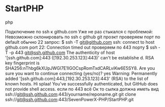 # StartPHP
php

Подключение по ssh к github.com
Уже не раз стыкался с проблемой: Невозможно склонировать по ssh c github git проэкт
проверяем порт по default обычно 22
запрос: $ ssh -T git@github.com
ssh: connect to host github.com port 22: Connection timed out
проверяем по 443 порту
$ ssh -T -p 443 git@ssh.github.com
The authenticity of host '[ssh.github.com]:443 ([192.30.253.123]:443)' can't be establishe            d.
RSA key fingerprint is SHA256:nThbg6kXUpJWGl7E1IGOCspRomTxdCARLviKw6E5SY8.
Are you sure you want to continue connecting (yes/no)? yes
Warning: Permanently added '[ssh.github.com]:443,[192.30.253.123]:443' (RSA) to the list of known hosts.
Hi splaa! You've successfully authenticated, but GitHub does not provide shell access.
если по 443 всё Ок то сылка должна иметь вид
ssh://git@ssh.github.com:443/yourname/reponame.git
git clone ssh://git@ssh.github.com:443/SevenPowerX-PHP/StartPHP.git
